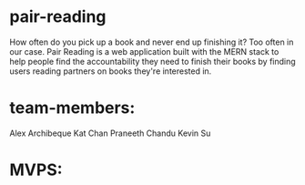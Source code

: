 # pair-reading
How often do you pick up a book and never end up finishing it? Too often in our case. Pair Reading is a web application built with the MERN stack to help people find the accountability they need to finish their books by finding users reading partners on books they're interested in.  



# team-members: <!--  -->
Alex Archibeque
Kat Chan 
Praneeth Chandu
Kevin Su

# MVPS:
